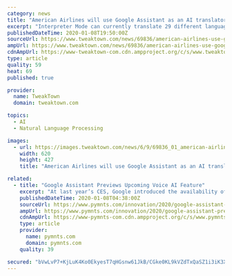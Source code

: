 ```yaml
---
category: news
title: "American Airlines will use Google Assistant as an AI translator"
excerpt: "Interpreter Mode can currently translate 29 different languages in real-time; those languages are the following: Arabic, French, German, Japanese, Russian, Spanish, and Vietnamese. Engadget has also said that according to American Airlines Interpreter Mode will only be used if a multilingual team member isn't present to assist travelers."
publishedDateTime: 2020-01-08T19:50:00Z
sourceUrl: https://www.tweaktown.com/news/69836/american-airlines-use-google-assistant-ai-translator/index.html
ampUrl: https://www.tweaktown.com/news/69836/american-airlines-use-google-assistant-ai-translator/amp.html
cdnAmpUrl: https://www-tweaktown-com.cdn.ampproject.org/c/s/www.tweaktown.com/news/69836/american-airlines-use-google-assistant-ai-translator/amp.html
type: article
quality: 59
heat: 69
published: true

provider:
  name: TweakTown
  domain: tweaktown.com

topics:
  - AI
  - Natural Language Processing

images:
  - url: https://images.tweaktown.com/news/6/9/69836_01_american-airlines-use-google-assistant-ai-translator.png
    width: 620
    height: 427
    title: "American Airlines will use Google Assistant as an AI translator"

related:
  - title: "Google Assistant Previews Upcoming Voice AI Feature"
    excerpt: "At last year’s CES, Google introduced the availability of Interpreter Mode to translate nearly 30 languages. As of December 2019, Interpreter Mode was available in 44 languages and could interpret in 15-second bursts of conversation. Through a collaboration with industry partners Volara and Sonifi, Google said at CES 2020 that Interpreter ..."
    publishedDateTime: 2020-01-08T04:38:00Z
    sourceUrl: https://www.pymnts.com/innovation/2020/google-assistant-previews-upcoming-voice-ai-feature/
    ampUrl: https://www.pymnts.com/innovation/2020/google-assistant-previews-upcoming-voice-ai-feature/amp/
    cdnAmpUrl: https://www-pymnts-com.cdn.ampproject.org/c/s/www.pymnts.com/innovation/2020/google-assistant-previews-upcoming-voice-ai-feature/amp/
    type: article
    provider:
      name: pymnts.com
      domain: pymnts.com
    quality: 39

secured: "bVwLvP7+KjLuK4Ko0EkyesT7qHGsnw61JkB/CGke0KL9kVZdTxQaSZ1i3iK3X0/2spewr1/FlKzHIhIlVzykXikohd/HrchLbIphJAST4nA9Sr4ynf0M7+FOy8SzN7SU/RiXBgtqsLgi4PLFzhqnzMkSx9vpmzzc0SQKNOQf5LDgy/Xr1wzQRETD5WrqgYn0gecXSObQIkOT/Be0x42LOL0BZbiBiXFj8slHCzddKdas5b2YqWM92c2G4tPBNHsdia59RrTc3ijSI1wlw+Y9UPzLzxionWRx/Jfa8i7pO5uNQiTvn9LAm9wtIxpcGkfp/zInYwqJxpeswvMpKAQDOdtmAPx8Yn3Q7vCecI6SuR898H6tHCfxMmi1EZApjy0Eo+zTh8l+ZY0QupnT4KLn5I1pdp9Tmzhpgrh/60sy999f61UNVbxqotuTjzDT5YOfxtCiKn9mlH3ZM4DtPaBvCw==;zCN/9AcJECp6qe3VFD7f0g=="
---
```



